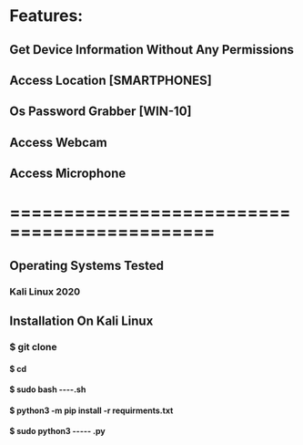 #  Features:
## Get Device Information Without Any Permissions
## Access Location [SMARTPHONES]
## Os Password Grabber [WIN-10]
## Access Webcam
## Access Microphone



# =============================================

## Operating Systems Tested
### Kali Linux 2020
## Installation On Kali Linux
### $ git clone 
#### $ cd 
#### $ sudo bash ----.sh
#### $ python3 -m pip install -r requirments.txt
#### $ sudo python3 ----- .py
